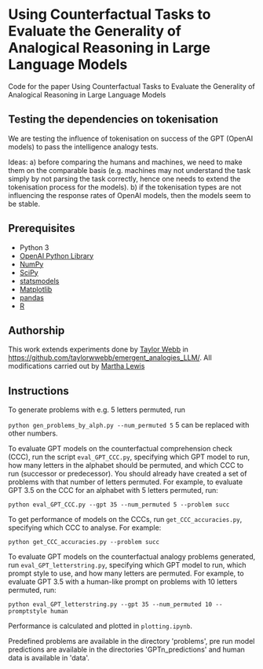 # Using Counterfactual Tasks to Evaluate the Generality of Analogical Reasoning in Large Language Models

Code for the paper Using Counterfactual Tasks to Evaluate the Generality of Analogical Reasoning in Large Language Models

## Testing the dependencies on tokenisation 

We are testing the influence of tokenisation on success of the GPT (OpenAI models) to pass the intelligence analogy tests. 

Ideas: a) before comparing the humans and machines, we need to make them on the comparable basis (e.g. machines may not understand the task simply by not parsing the task correctly, hence one needs to extend the tokenisation process for the models).
b) if the tokenisation types are not influencing the response rates of OpenAI models, then the models seem to be stable.


## Prerequisites

- Python 3
- [OpenAI Python Library](https://github.com/openai/openai-python)
- [NumPy](https://numpy.org/)
- [SciPy](https://scipy.org/)
- [statsmodels](https://www.statsmodels.org/stable/index.html)
- [Matplotlib](https://matplotlib.org/)
- [pandas](https://pandas.pydata.org/)
- [R](https://www.r-project.org/)


## Authorship

This work extends experiments done by [Taylor Webb](https://github.com/taylorwwebb) in https://github.com/taylorwwebb/emergent_analogies_LLM/. All modifications carried out by [Martha Lewis](https://github.com/marthaflinderslewis)

## Instructions

To generate problems with e.g. 5 letters permuted, run 

```python gen_problems_by_alph.py --num_permuted 5```
5 can be replaced with other numbers.

To evaluate GPT models on the counterfactual comprehension check (CCC), run the script `eval_GPT_CCC.py`, specifying which GPT model to run, how many letters in the alphabet should be permuted, and which CCC to run (successor or predecessor). You should already have created a set of problems with that number of letters permuted. For example, to evaluate GPT 3.5 on the CCC for an alphabet with 5 letters permuted, run:

```python eval_GPT_CCC.py --gpt 35 --num_permuted 5 --problem succ```

To get performance of models on the CCCs, run `get_CCC_accuracies.py`, specifying which CCC to analyse. For example:

```python get_CCC_accuracies.py --problem succ```

To evaluate GPT models on the counterfactual analogy problems generated, run `eval_GPT_letterstring.py`, specifying which GPT model to run, which prompt style to use, and how many letters are permuted. For example, to evaluate GPT 3.5 with a human-like prompt on problems with 10 letters permuted, run:

```python eval_GPT_letterstring.py --gpt 35 --num_permuted 10 --promptstyle human```

Performance is calculated and plotted in `plotting.ipynb`.

Predefined problems are available in the directory 'problems', pre run model predictions are available in the directories 'GPTn_predictions' and human data is available in 'data'.

